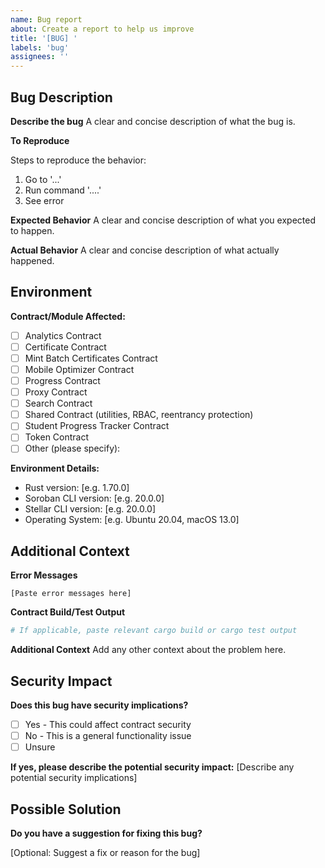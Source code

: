 ```yaml
---
name: Bug report
about: Create a report to help us improve
title: '[BUG] '
labels: 'bug'
assignees: ''
---
```


## Bug Description

**Describe the bug**
A clear and concise description of what the bug is.

**To Reproduce**

Steps to reproduce the behavior:

1. Go to '...'
2. Run command '....'
3. See error

**Expected Behavior**
A clear and concise description of what you expected to happen.

**Actual Behavior**
A clear and concise description of what actually happened.

## Environment

**Contract/Module Affected:**

- [ ] Analytics Contract
- [ ] Certificate Contract
- [ ] Mint Batch Certificates Contract
- [ ] Mobile Optimizer Contract
- [ ] Progress Contract
- [ ] Proxy Contract
- [ ] Search Contract
- [ ] Shared Contract (utilities, RBAC, reentrancy protection)
- [ ] Student Progress Tracker Contract
- [ ] Token Contract
- [ ] Other (please specify):

**Environment Details:**

- Rust version: [e.g. 1.70.0]
- Soroban CLI version: [e.g. 20.0.0]
- Stellar CLI version: [e.g. 20.0.0]
- Operating System: [e.g. Ubuntu 20.04, macOS 13.0]

## Additional Context

**Error Messages**

```text
[Paste error messages here]
```

**Contract Build/Test Output**

```bash
# If applicable, paste relevant cargo build or cargo test output
```

**Additional Context**
Add any other context about the problem here.

## Security Impact

**Does this bug have security implications?**

- [ ] Yes - This could affect contract security
- [ ] No - This is a general functionality issue
- [ ] Unsure

**If yes, please describe the potential security impact:**
[Describe any potential security implications]

## Possible Solution

**Do you have a suggestion for fixing this bug?**

[Optional: Suggest a fix or reason for the bug]
